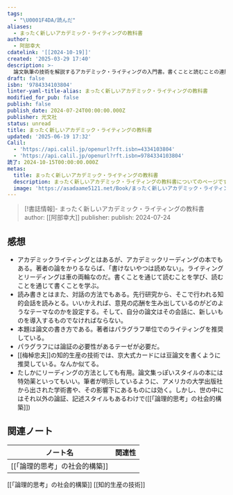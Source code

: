 ```yaml
---
tags:
  - "\U0001F4DA/読んだ"
aliases:
  - まったく新しいアカデミック・ライティングの教科書
author:
  - 阿部幸大
cdatelink: '[[2024-10-19]]'
created: '2025-03-29 17:40'
description: >-
  論文執筆の技術を解説するアカデミック・ライティングの入門書。書くことと読むことの連関性を強調し、パラグラフ単位での論証構造の構築法を提唱。知的生産の技術としてのライティングと思考法を学ぶ。
draft: false
isbn: '9784334103804'
linter-yaml-title-alias: まったく新しいアカデミック・ライティングの教科書
modified_for_pub: false
publish: false
publish_date: 2024-07-24T00:00:00.000Z
publisher: 光文社
status: unread
title: まったく新しいアカデミック・ライティングの教科書
updated: '2025-06-19 17:32'
Calil:
  - 'https://api.calil.jp/openurl?rft.isbn=4334103804'
  - 'https://api.calil.jp/openurl?rft.isbn=9784334103804'
読了: 2024-10-15T00:00:00.000Z
metas:
  title: まったく新しいアカデミック・ライティングの教科書
  description: まったく新しいアカデミック・ライティングの教科書についてのページです。
  image: 'https://asadaame5121.net/Book/まったく新しいアカデミック・ライティングの教科書.png'
---
```

> [!書誌情報]-
>  まったく新しいアカデミック・ライティングの教科書
>  author: [[阿部幸大]]
>  publisher: 
>  publish: 2024-07-24 
　
## 感想
- アカデミックライティングとはあるが、アカデミックリーディングの本でもある。著者の論をかりるならば、「書けないやつは読めない」。ライティングとリーディングは車の両輪なのだ。書くことを通じて読むことを学び、読むことを通じて書くことを学ぶ。
- 読み書きとはまた、対話の方法でもある。先行研究から、そこで行われる知的会話を読みとる。いいかえれば、意見の応酬を生み出しているのがどのようなテーマなのかを設定する。そして、自分の論文はその会話に、新しいものを導入するものでなければならない。
- 本題は論文の書き方である。著者はパラグラフ単位でのライティングを推奨している。
- パラグラフには論証の必要性があるテーゼが必要だ。
- [[梅棹忠夫]]の知的生産の技術では、京大式カードには豆論文を書くように推奨している。なんか似てる。
- たしかにリーディングの方法としても有用。論文集っぽいスタイルの本には特効薬といってもいい。筆者が明示しているように、アメリカの大学出版社から出された学術書や、その影響下にあるものには効く。しかし、世の中にはそれ以外の論証、記述スタイルもあるわけで([[「論理的思考」の社会的構築]])
## 関連ノート
| ノート名              | 関連性 |
| ----------------- | --- |
| [[「論理的思考」の社会的構築]] |     |
[[「論理的思考」の社会的構築]]
[[知的生産の技術]]
